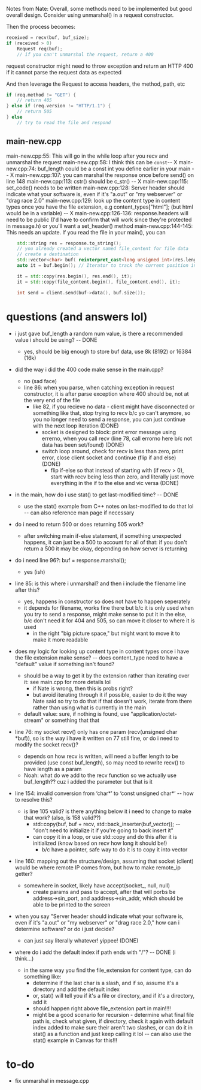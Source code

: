 Notes from Nate:
Overall, some methods need to be implemented but good overall design.
Consider using unmarshal() in a request constructor.

Then the process becomes:

```cpp
received = recv(buf, buf_size);
if (received > 0)
    Request req(buf);
    // if you can't unmarshal the request, return a 400
```
request constructor might need to throw exception and return an HTTP 400 if it cannot parse the request data as expected 

And then leverage the Request to access headers, the method, path, etc

```cpp
if (req.method != "GET") {
    // return 405
} else if (req.version != "HTTP/1.1") {
    // return 505
} else 
    // try to read the file and respond
```

## main-new.cpp

main-new.cpp:55: This will go in the while loop after you recv and unmarshal the request
main-new.cpp:58: I think this can be `const`-- X
main-new.cpp:74: buf_length could be a const int you define earlier in your main -- X
main-new.cpp:107: you can marshal the response once before send() on line 148
main-new.cpp:113: cstr() should be c_str() -- X
main-new.cpp:115: set_code() needs to be written
main-new.cpp:128: Server header should indicate what your software is, even if it's "a.out" or "my webserver" or "drag race 2.0"
main-new.cpp:129: look up the content type in content types once you have the file extension, e.g content_types["html"]; (but html would be in a variable) -- X
main-new.cpp:126-136: response.headers will need to be public (I'd have to confirm that will work since they're protected in message.h) or you'll want a set_header() method
main-new.cpp:144-145: This needs an update.  If you read the file in your main(), you can

```cpp
    std::string res = response.to_string();
    // you already created a vector named file_content for file data
    // create a destination
    std::vector<char> buf( reinterpret_cast<long unsigned int>(res.length() + file_content.size()) );
    auto it = buf.begin(); // Iterator to track the current position in combined_vec

    it = std::copy(res.begin(), res.end(), it);
    it = std::copy(file_content.begin(), file_content.end(), it);

    int send = client.send(buf->data(), buf.size());
```

# questions (and answers lol)
- i just gave buf_length a random num value, is there a recommended value i should be using? -- DONE
    - yes, should be big enough to store buf data, use 8k (8192) or 16384 (16k)

- did the way i did the 400 code make sense in the main.cpp?
    - no (sad face)
    - line 86: when you parse, when catching exception in request constructor, it is after parse exception where 400 should be, not at the very end of the file
        - like 82, if you recieve no data - client might have disconnected or something like that, stop trying to recv b/c yo can't anymore, so you no longer need to send a response, you can just continue with the next loop iteration (DONE)
            - socket is designed to block: print error message using errerno, when you call recv (line 78, call errorno here b/c not data has been set/found) (DONE)
            - switch loop around, check for recv is less than zero, print error, close client socket and continue (flip if and else) (DONE)
                - flip if-else so that instead of starting with (if recv > 0), start with recv being less than zero, and literally just move everything in the if to the else and vic versa (DONE)

- in the main, how do i use stat() to get last-modified time? -- DONE
    - use the stat() example from C++ notes on last-modified to do that lol -- can also reference man page if necessary

- do i need to return 500 or does returning 505 work?
    - after switching main if-else statement, if something unexpected happens, it can just be a 500 to account for all of that: if you don't return a 500 it may be okay, depending on how server is returning

- do i need line 96?: buf = response.marshal();  
    - yes (ish)

- line 85: is this where i unmarshal? and then i include the filename line after this?
    - yes, happens in constructor so does not have to happen seperately
    - it depends for filename, works fine there but b/c it is only used when you try to send a response, might make sense to put it in the else, b/c don't need it for 404 and 505, so can move it closer to where it is used
        - in the right "big picture space," but might want to move it to make it more readable

- does my logic for looking up content type in content types once i have the file extension make sense? -- does content_type need to have a "default" value if something isn't found? 
    - should be a way to get it by the extension rather than iterating over it: see main.cpp for more details lol
        - if Nate is wrong, then this is probs right?
        - but avoid iterating through it if possible, easier to do it the way Nate said so try to do that
            if that doesn't work, iterate from there rather than using what is currently in the main
    - default value: sure, if nothing is found, use "application/octet-stream" or something that that

- line 76: my socket recv() only has one param (recv(unsigned char *buf)), so is the way i have it written on 77 still fine, or do i need to modify the socket recv()?
    - depends on how recv is written, will need a buffer length to be provided (use const buf_length), so may need to rewrite recv() to have length as a param 
    - Noah: what do we add to the recv function so we actually use buf_length?? cuz i added the parameter but that is it

- line 154: invalid conversion from ‘char*’ to ‘const unsigned char*’ -- how to resolve this?
    - is line 105 valid? is there anything below it i need to change to make that work? (also, is 158 valid??)
        - std::copy(buf, buf + recv, std::back_inserter(buf_vector)); -- "don't need to initialize it if you're going to back insert it"
        - can copy it in a loop, or use std::copy and do this after it is initialized (know based on recv how long it should be!)
            - b/c have a pointer, safe way to do it is to copy it into vector

- line 160: mapping out the structure/design, assuming that socket (client) would be where remote IP comes from, but how to make remote_ip getter?
    - somewhere in socket, likely have accept(socket_, null, null)
        - create params and pass to accept, after that will porbs be address->sin_port, and aaddress->sin_addr, which should be able to be printed to the screen

- when you say "Server header should indicate what your software is, even if it's "a.out" or "my webserver" or "drag race 2.0," how can i determine software? or do i just decide?
    - can just say literally whatever! yippee! (DONE)

- where do i add the default index if path ends with "/"? -- DONE (i think...)
    - in the same way you find the file_extension for content type, can do something like:
        - determine if the last char is a slash, and if so, assume it's a directory and add the default index
        - or, stat() will tell you if it's a file or directory, and if it's a directory, add it
        - should happen right above file_extension part in main!!!!
        - might be a good scenario for recursion - determine what final file path is, check what given, if directory, check it again with default index added to make sure their aren't two slashes, or can do it in stat() as a function and just keep calling it lol -- can also use the stat() example in Canvas for this!!!

# to-do
- fix unmarshal in message.cpp